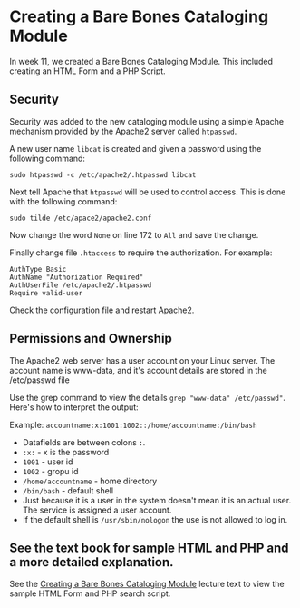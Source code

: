 # Creating a Bare Bones Cataloging Module

In week 11, we created a Bare Bones Cataloging Module.  This included creating an HTML Form and a PHP Script.

## Security

Security was added to the new cataloging module using a simple Apache mechanism provided by the Apache2 server called `htpasswd`.  

A new user name `libcat` is created and given a password using the following command:

```
sudo htpasswd -c /etc/apache2/.htpasswd libcat
```

Next tell Apache that `htpasswd` will be used to control access.  This is done with the following command:

```
sudo tilde /etc/apace2/apache2.conf
```

Now change the word `None` on line 172 to `All` and save the change.

Finally change file `.htaccess` to require the authorization.  For example:

```
AuthType Basic
AuthName "Authorization Required"
AuthUserFile /etc/apache2/.htpasswd
Require valid-user
```

Check the configuration file and restart Apache2.

## Permissions and Ownership

The Apache2 web server has a user account on your Linux server. The account name is www-data, and it's account details are stored in the /etc/passwd file

Use the grep command to view the details `grep "www-data" /etc/passwd"`.  Here's how to interpret the output:

Example: `accountname:x:1001:1002::/home/accountname:/bin/bash`
* Datafields are between colons `:`.
* `:x:` - x is the password
* `1001` - user id
* `1002` - gropu id
* `/home/accountname` - home directory
* `/bin/bash` -  default shell
* Just because it is a user in the system doesn't mean it is an actual user.  The service is assigned a user account.
* If the default shell is `/usr/sbin/nologon` the use is not allowed to log in.


## See the text book for sample HTML and PHP and a more detailed explanation.  

See the [Creating a Bare Bones Cataloging Module](https://cseanburns.github.io/systems-librarianship/5c-basic-opac-admin.html) lecture text to view the sample HTML Form and PHP search script.  
